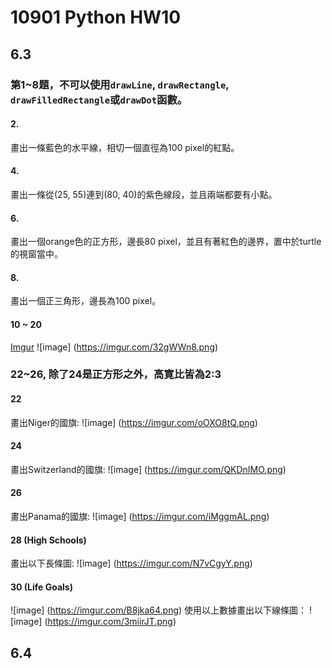 # 10901 Python HW10

## 6.3
### 第1~8題，不可以使用`drawLine`, `drawRectangle`, `drawFilledRectangle`或`drawDot`函數。

#### 2.
畫出一條藍色的水平線，相切一個直徑為100 pixel的紅點。

#### 4.
畫出一條從(25, 55)連到(80, 40)的紫色線段，並且兩端都要有小點。

#### 6.
畫出一個orange色的正方形，邊長80 pixel，並且有著紅色的邊界，置中於turtle的視窗當中。

#### 8.
畫出一個正三角形，邊長為100 pixel。

#### 10 ~ 20
[Imgur](https://imgur.com/32gWWn8)
![image] (https://imgur.com/32gWWn8.png)

### 22~26, 除了24是正方形之外，高寛比皆為2:3
#### 22
畫出Niger的國旗:
![image] (https://imgur.com/oOXO8tQ.png)

#### 24
畫出Switzerland的國旗:
![image] (https://imgur.com/QKDnIMO.png)

#### 26
畫出Panama的國旗:
![image] (https://imgur.com/iMggmAL.png)

#### 28 (High Schools)
畫出以下長條圖:
![image] (https://imgur.com/N7vCgyY.png)

#### 30 (Life Goals)
![image] (https://imgur.com/B8jka64.png)
使用以上數據畫出以下線條圖：
![image] (https://imgur.com/3miirJT.png)



## 6.4
